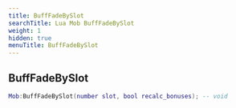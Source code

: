 ```yaml
---
title: BuffFadeBySlot
searchTitle: Lua Mob BuffFadeBySlot
weight: 1
hidden: true
menuTitle: BuffFadeBySlot
---
```

## BuffFadeBySlot
```lua
Mob:BuffFadeBySlot(number slot, bool recalc_bonuses); -- void
```
